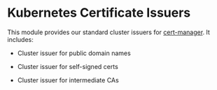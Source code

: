 # Kubernetes Certificate Issuers

This module provides our standard cluster issuers for [cert-manager](https://cert-manager.io/). It includes:

- Cluster issuer for public domain names

- Cluster issuer for self-signed certs

- Cluster issuer for intermediate CAs